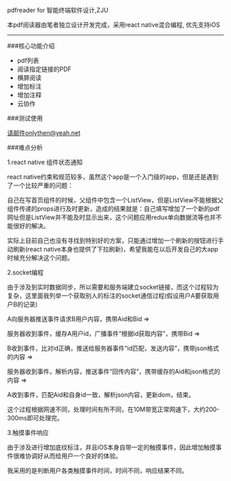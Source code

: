 pdfreader  for 智能终端软件设计,ZJU

本pdf阅读器由笔者独立设计开发完成，采用react native混合编程, 优先支持iOS
____

###核心功能介绍


* pdf列表
* 阅读指定链接的PDF
* 横屏阅读
* 增加标注
* 增加注释
* 云协作


###测试使用

请邮件onlythen@yeah.net


###难点分析

 1.react native 组件状态通知

react native约束和规范较多，虽然这个app是一个入门级的app，但是还是遇到了一个比较严重的问题：

自己在写首页组件的时候，父组件中包含一个ListView，但是ListView不能根据父组件传递的props进行及时更新，造成的结果就是：自己填写增加了一个新的pdf网址但是ListView并不能及时显示出来，这个问题应用redux单向数据流等也并不能很好的解决。

实际上目前自己也没有寻找到特别好的方案，只能通过增加一个刷新的按钮进行手动刷新(react native本身也提供了下拉刷新)，希望我能在以后开发自己的大app时候充分解决这个问题。

 2.socket编程

由于涉及到实时数据同步，所以需要和服务端建立socket链接，而这个过程较为复杂，这里面我列举一个获取别人的标注的socket通信过程(假设用户A要获取用户B的记录)

A向服务器推送事件请求B用户内容，携带Aid和Bid  =>

服务器收到事件，缓存A用户id，广播事件“根据id获取内容”，携带Bid  =>

B收到事件，比对id正确，推送给服务器事件“id匹配，发送内容”，携带json格式的内容 =>

服务器收到事件，解析内容，推送事件“回传内容”，携带缓存的Aid和json格式的内容  =>

A收到事件，匹配Aid和自身id一致，解析json内容，更新dom，结束。

这个过程根据网速不同，处理时间有所不同，在10M带宽正常网速下，大约200-300ms即可处理完。

 3.触摸事件响应

由于涉及进行增加底纹标注，并且iOS本身自带一定的触摸事件，因此增加触摸事件很难协调好从而给用户一个良好的体验。

我采用的是判断用户各类触摸事件时间，时间不同，响应结果不同。
